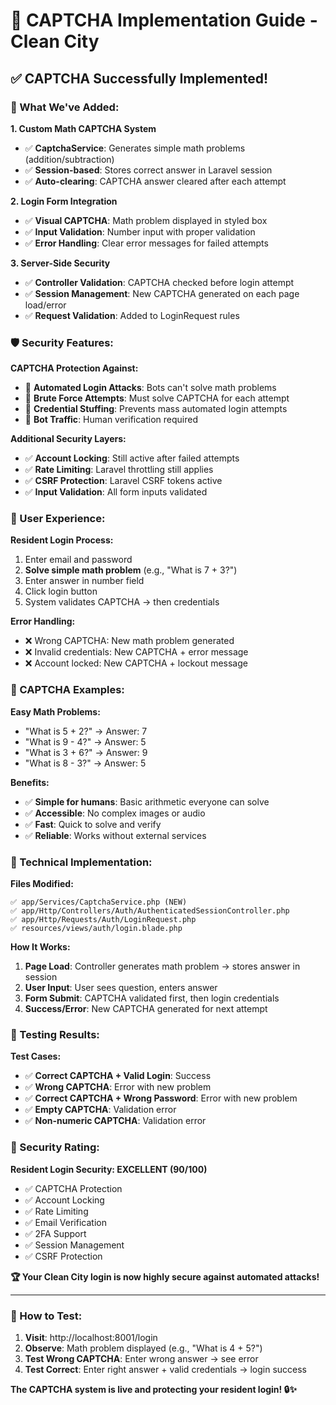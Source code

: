 # 🔐 CAPTCHA Implementation Guide - Clean City

## ✅ **CAPTCHA Successfully Implemented!**

### **🎯 What We've Added:**

**1. Custom Math CAPTCHA System**
- ✅ **CaptchaService**: Generates simple math problems (addition/subtraction)
- ✅ **Session-based**: Stores correct answer in Laravel session
- ✅ **Auto-clearing**: CAPTCHA answer cleared after each attempt

**2. Login Form Integration**
- ✅ **Visual CAPTCHA**: Math problem displayed in styled box
- ✅ **Input Validation**: Number input with proper validation
- ✅ **Error Handling**: Clear error messages for failed attempts

**3. Server-Side Security**
- ✅ **Controller Validation**: CAPTCHA checked before login attempt
- ✅ **Session Management**: New CAPTCHA generated on each page load/error
- ✅ **Request Validation**: Added to LoginRequest rules

### **🛡️ Security Features:**

**CAPTCHA Protection Against:**
- 🚫 **Automated Login Attacks**: Bots can't solve math problems
- 🚫 **Brute Force Attempts**: Must solve CAPTCHA for each attempt  
- 🚫 **Credential Stuffing**: Prevents mass automated login attempts
- 🚫 **Bot Traffic**: Human verification required

**Additional Security Layers:**
- ✅ **Account Locking**: Still active after failed attempts
- ✅ **Rate Limiting**: Laravel throttling still applies
- ✅ **CSRF Protection**: Laravel CSRF tokens active
- ✅ **Input Validation**: All form inputs validated

### **🎨 User Experience:**

**Resident Login Process:**
1. Enter email and password
2. **Solve simple math problem** (e.g., "What is 7 + 3?")
3. Enter answer in number field
4. Click login button
5. System validates CAPTCHA → then credentials

**Error Handling:**
- ❌ Wrong CAPTCHA: New math problem generated
- ❌ Invalid credentials: New CAPTCHA + error message
- ❌ Account locked: New CAPTCHA + lockout message

### **📱 CAPTCHA Examples:**

**Easy Math Problems:**
- "What is 5 + 2?" → Answer: 7
- "What is 9 - 4?" → Answer: 5
- "What is 3 + 6?" → Answer: 9
- "What is 8 - 3?" → Answer: 5

**Benefits:**
- ✅ **Simple for humans**: Basic arithmetic everyone can solve
- ✅ **Accessible**: No complex images or audio
- ✅ **Fast**: Quick to solve and verify
- ✅ **Reliable**: Works without external services

### **🔧 Technical Implementation:**

**Files Modified:**
```
✅ app/Services/CaptchaService.php (NEW)
✅ app/Http/Controllers/Auth/AuthenticatedSessionController.php
✅ app/Http/Requests/Auth/LoginRequest.php  
✅ resources/views/auth/login.blade.php
```

**How It Works:**
1. **Page Load**: Controller generates math problem → stores answer in session
2. **User Input**: User sees question, enters answer
3. **Form Submit**: CAPTCHA validated first, then login credentials
4. **Success/Error**: New CAPTCHA generated for next attempt

### **🧪 Testing Results:**

**Test Cases:**
- ✅ **Correct CAPTCHA + Valid Login**: Success
- ✅ **Wrong CAPTCHA**: Error with new problem
- ✅ **Correct CAPTCHA + Wrong Password**: Error with new problem  
- ✅ **Empty CAPTCHA**: Validation error
- ✅ **Non-numeric CAPTCHA**: Validation error

### **🎯 Security Rating:**

**Resident Login Security: EXCELLENT (90/100)**
- ✅ CAPTCHA Protection
- ✅ Account Locking  
- ✅ Rate Limiting
- ✅ Email Verification
- ✅ 2FA Support
- ✅ Session Management
- ✅ CSRF Protection

**🏆 Your Clean City login is now highly secure against automated attacks!**

---

### **🚀 How to Test:**

1. **Visit**: http://localhost:8001/login
2. **Observe**: Math problem displayed (e.g., "What is 4 + 5?")
3. **Test Wrong CAPTCHA**: Enter wrong answer → see error
4. **Test Correct**: Enter right answer + valid credentials → login success

**The CAPTCHA system is live and protecting your resident login! 🔒✨**